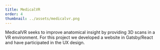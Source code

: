 ```yaml
---
title: MedicalVR
order: 4
thumbnail: ../assets/medicalvr.png
---
```


MedicalVR seeks to improve anatomical insight by providing 3D scans in a VR environment. For this project we developed a website in Gatsby/React and have participated in the UX design. 
